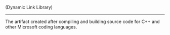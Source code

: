 (Dynamic Link Library)
___
The artifact created after compiling and building source code for C++ and other Microsoft coding languages.